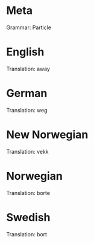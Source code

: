 Meta
====

Grammar: Particle



English
=======

Translation: away



German
======

Translation: weg



New Norwegian
=============

Translation: vekk



Norwegian
=========

Translation: borte



Swedish
=======

Translation: bort
